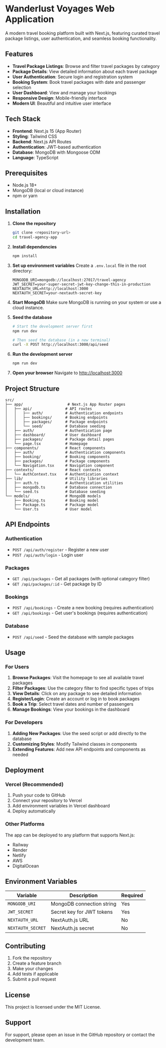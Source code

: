 # Wanderlust Voyages Web Application

A modern travel booking platform built with Next.js, featuring curated travel package listings, user authentication, and seamless booking functionality.

## Features

- **Travel Package Listings**: Browse and filter travel packages by category
- **Package Details**: View detailed information about each travel package
- **User Authentication**: Secure login and registration system
- **Booking System**: Book travel packages with date and passenger selection
- **User Dashboard**: View and manage your bookings
- **Responsive Design**: Mobile-friendly interface
- **Modern UI**: Beautiful and intuitive user interface

## Tech Stack

- **Frontend**: Next.js 15 (App Router)
- **Styling**: Tailwind CSS
- **Backend**: Next.js API Routes
- **Authentication**: JWT-based authentication
- **Database**: MongoDB with Mongoose ODM
- **Language**: TypeScript

## Prerequisites

- Node.js 18+ 
- MongoDB (local or cloud instance)
- npm or yarn

## Installation

1. **Clone the repository**
   ```bash
   git clone <repository-url>
   cd travel-agency-app
   ```

2. **Install dependencies**
   ```bash
   npm install
   ```

3. **Set up environment variables**
   Create a `.env.local` file in the root directory:
   ```env
   MONGODB_URI=mongodb://localhost:27017/travel-agency
   JWT_SECRET=your-super-secret-jwt-key-change-this-in-production
   NEXTAUTH_URL=http://localhost:3000
   NEXTAUTH_SECRET=your-nextauth-secret-key
   ```

4. **Start MongoDB**
   Make sure MongoDB is running on your system or use a cloud instance.

5. **Seed the database**
   ```bash
   # Start the development server first
   npm run dev
   
   # Then seed the database (in a new terminal)
   curl -X POST http://localhost:3000/api/seed
   ```

6. **Run the development server**
   ```bash
   npm run dev
   ```

7. **Open your browser**
   Navigate to [http://localhost:3000](http://localhost:3000)

## Project Structure

```
src/
├── app/                    # Next.js App Router pages
│   ├── api/               # API routes
│   │   ├── auth/          # Authentication endpoints
│   │   ├── bookings/      # Booking endpoints
│   │   ├── packages/      # Package endpoints
│   │   └── seed/          # Database seeding
│   ├── auth/              # Authentication page
│   ├── dashboard/         # User dashboard
│   ├── packages/          # Package detail pages
│   └── page.tsx           # Homepage
├── components/            # React components
│   ├── auth/              # Authentication components
│   ├── booking/           # Booking components
│   ├── packages/          # Package components
│   └── Navigation.tsx     # Navigation component
├── contexts/              # React contexts
│   └── AuthContext.tsx    # Authentication context
├── lib/                   # Utility libraries
│   ├── auth.ts            # Authentication utilities
│   ├── mongodb.ts         # Database connection
│   └── seed.ts            # Database seeding
└── models/                # MongoDB models
    ├── Booking.ts         # Booking model
    ├── Package.ts         # Package model
    └── User.ts            # User model
```

## API Endpoints

### Authentication
- `POST /api/auth/register` - Register a new user
- `POST /api/auth/login` - Login user

### Packages
- `GET /api/packages` - Get all packages (with optional category filter)
- `GET /api/packages/:id` - Get package by ID

### Bookings
- `POST /api/bookings` - Create a new booking (requires authentication)
- `GET /api/bookings` - Get user's bookings (requires authentication)

### Database
- `POST /api/seed` - Seed the database with sample packages

## Usage

### For Users

1. **Browse Packages**: Visit the homepage to see all available travel packages
2. **Filter Packages**: Use the category filter to find specific types of trips
3. **View Details**: Click on any package to see detailed information
4. **Register/Login**: Create an account or log in to book packages
5. **Book a Trip**: Select travel dates and number of passengers
6. **Manage Bookings**: View your bookings in the dashboard

### For Developers

1. **Adding New Packages**: Use the seed script or add directly to the database
2. **Customizing Styles**: Modify Tailwind classes in components
3. **Extending Features**: Add new API endpoints and components as needed

## Deployment

### Vercel (Recommended)

1. Push your code to GitHub
2. Connect your repository to Vercel
3. Add environment variables in Vercel dashboard
4. Deploy automatically

### Other Platforms

The app can be deployed to any platform that supports Next.js:
- Railway
- Render
- Netlify
- AWS
- DigitalOcean

## Environment Variables

| Variable | Description | Required |
|----------|-------------|----------|
| `MONGODB_URI` | MongoDB connection string | Yes |
| `JWT_SECRET` | Secret key for JWT tokens | Yes |
| `NEXTAUTH_URL` | NextAuth.js URL | No |
| `NEXTAUTH_SECRET` | NextAuth.js secret | No |

## Contributing

1. Fork the repository
2. Create a feature branch
3. Make your changes
4. Add tests if applicable
5. Submit a pull request

## License

This project is licensed under the MIT License.

## Support

For support, please open an issue in the GitHub repository or contact the development team.
